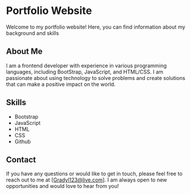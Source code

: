 # Portfolio Website

Welcome to my portfolio website! Here, you can find information about my background and skills

## About Me
I am a frontend developer with experience in various programming languages, including BootStrap, JavaScript, and HTML/CSS. I am passionate about using technology to solve problems and create solutions that can make a positive impact on the world.

## Skills
- Bootstrap
- JavaScript
- HTML
- CSS
- Github


## Contact
If you have any questions or would like to get in touch, please feel free to reach out to me at [Gradyl123@live.com]. I am always open to new opportunities and would love to hear from you!
